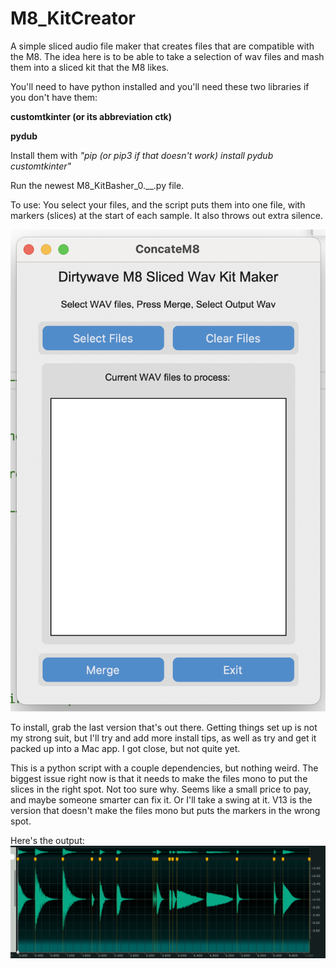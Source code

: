 # M8_KitCreator

A simple sliced audio file maker that creates files that are compatible with the M8. The idea here is to be able to take a selection of wav files and mash them into a sliced kit that the M8 likes.

You'll need to have python installed and you'll need these two libraries if you don't have them:

<b>customtkinter (or its abbreviation ctk)

pydub</b>

Install them with <i>"pip (or pip3 if that doesn't work) install pydub customtkinter"</i>

Run the newest M8_KitBasher_0.__.py file.

To use: You select your files, and the script puts them into one file, with markers (slices) at the start of each sample. It also throws out extra silence.

![interface](/images/app_022.png)

To install, grab the last version that's out there. Getting things set up is not my strong suit, but I'll try and add more install tips, as well as try and get it packed up into a Mac app. I got close, but not quite yet.

This is a python script with a couple dependencies, but nothing weird.
The biggest issue right now is that it needs to make the files mono to put the slices in the right spot. Not too sure why. Seems like a small price to pay, and maybe someone smarter can fix it. Or I'll take a swing at it. V13 is the version that doesn't make the files mono but puts the markers in the wrong spot. 

Here's the output:
![OceanAudio](/images/OceanShot.png)



